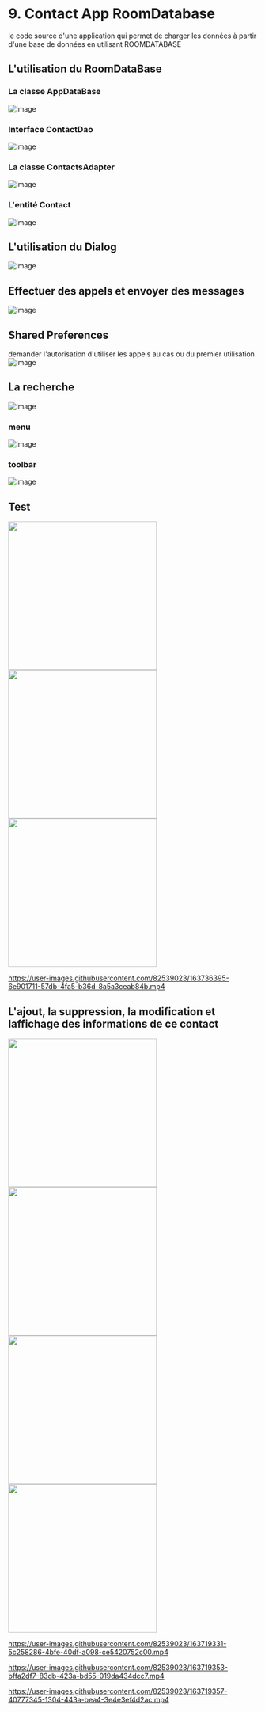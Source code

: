 # 9. Contact App RoomDatabase  
 le code source d'une application qui permet de charger les données à partir d'une base de données en utilisant ROOMDATABASE

## L'utilisation du RoomDataBase
### La classe AppDataBase 
![image](https://user-images.githubusercontent.com/82539023/163719653-6f26a042-c0e0-4332-9e71-6a0524720129.png)
### Interface ContactDao
![image](https://user-images.githubusercontent.com/82539023/163719680-2504682c-8bde-4b95-98b4-b9e3dfa39d29.png)
### La classe ContactsAdapter
![image](https://user-images.githubusercontent.com/82539023/163719738-3c9c22f9-59f3-4152-9144-be8f7c45eb66.png)
### L'entité Contact 
![image](https://user-images.githubusercontent.com/82539023/163719773-65622dbc-5b73-4455-8087-8ad7837bf6c0.png)
## L'utilisation du Dialog 
![image](https://user-images.githubusercontent.com/82539023/163719609-98a8082f-14fd-4018-8dc0-f81b8106ec85.png)
## Effectuer des appels et envoyer des messages 
![image](https://user-images.githubusercontent.com/82539023/163735301-0d3eeb8b-98e8-4d34-b1c3-11f9778da0cb.png)
## Shared Preferences 
demander l'autorisation d'utiliser les appels au cas ou du premier utilisation
![image](https://user-images.githubusercontent.com/82539023/163735372-86d22648-8eb9-4591-8664-c210e13c99b9.png)
## La recherche 
![image](https://user-images.githubusercontent.com/82539023/163736453-2268d676-89e1-4a19-827a-f92696f6a460.png)
### menu 
![image](https://user-images.githubusercontent.com/82539023/163736477-a0575206-7b3e-4464-a8b6-1707c3a7a848.png)
### toolbar
![image](https://user-images.githubusercontent.com/82539023/163736493-3971e9e7-1047-41eb-b57b-1d8d9e9a1129.png)

## Test
<img src="https://user-images.githubusercontent.com/82539023/163736503-6cf17fcf-9cea-429f-b28f-bd1d39f6ffbc.jpeg" width="300" > <img src="https://user-images.githubusercontent.com/82539023/163736506-e1fac16f-d363-4db8-b3b7-68b152d5c26a.jpeg" width="300" > <img src="https://user-images.githubusercontent.com/82539023/163736510-55957a35-ebfe-4225-9bb8-c861beff347a.jpeg" width="300" >

https://user-images.githubusercontent.com/82539023/163736395-6e901711-57db-4fa5-b36d-8a5a3ceab84b.mp4

## L'ajout, la suppression, la modification et laffichage des informations de ce contact 
<img src="https://user-images.githubusercontent.com/82539023/163719307-736a45cf-2aad-43fa-83b4-09696f0b1b42.jpeg" width="300" > <img src="https://user-images.githubusercontent.com/82539023/163719309-bd5ae1b0-ceb5-4d42-8d92-d2592c372691.jpeg" width="300" > <img src="https://user-images.githubusercontent.com/82539023/163719310-2ac98d21-dc30-4207-a148-e455d94ed350.jpeg" width="300" >  <img src="https://user-images.githubusercontent.com/82539023/163719313-bde8d5a0-8a6d-4bed-977d-b4106db2c672.jpeg" width="300" >




https://user-images.githubusercontent.com/82539023/163719331-5c258286-4bfe-40df-a098-ce5420752c00.mp4

https://user-images.githubusercontent.com/82539023/163719353-bffa2df7-83db-423a-bd55-019da434dcc7.mp4

https://user-images.githubusercontent.com/82539023/163719357-40777345-1304-443a-bea4-3e4e3ef4d2ac.mp4


